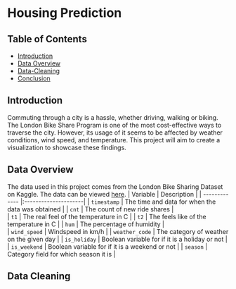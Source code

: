 # Housing Prediction

## Table of Contents
* [Introduction](#introduction)
* [Data Overview](#data-overview)
* [Data-Cleaning](#data-cleaning)
* [Conclusion](#conclusion)

## Introduction

Commuting through a city is a hassle, whether driving, walking or biking. The London Bike Share Program is one of the most cost-effective ways to traverse the city. However, its usage of it seems to be affected by weather conditions, wind speed, and temperature. This project will aim to create a visualization to showcase these findings.

## Data Overview

The data used in this project comes from the London Bike Sharing Dataset on Kaggle. The data can be viewed [here](https://www.kaggle.com/datasets/hmavrodiev/london-bike-sharing-dataset/data).
| Variable      | Description           | 
| ------------- |:---------------------| 
| `timestamp`     | The time and data for when the data was obtained    |
| `cnt`     | The count of new ride shares      |   
| `t1` | The real feel of the temperature in C                                       |
| `t2`     | The feels like of the temperature in C   |
| `hum`     | The percentage of humidity      |   
| `wind_speed` | Windspeed in km/h                                   |
| `weather_code`     | The category of weather on the given day   |
| `is_holiday`     | Boolean variable for if it is a holiday or not      |   
| `is_weekend` | Boolean variable for if it is a weekend or not                           |
| `season` | Category field for which season it is                         |

## Data Cleaning



